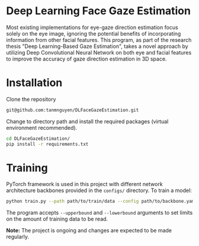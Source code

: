 # Deep Learning Face Gaze Estimation
Most existing implementations for eye-gaze direction estimation focus solely on the eye image, ignoring the potential benefits of incorporating information from other facial features. This program, as part of the research thesis "Deep Learning-Based Gaze Estimation", takes a novel approach by utilizing Deep Convolutional Neural Network on both eye and facial features to improve the accuracy of gaze direction estimation in 3D space.

# Installation
Clone the repository
```bash
git@github.com:tanmnguyen/DLFaceGazeEstimation.git
```
Change to directory path and install the required packages (virtual environment recommended).
```bash
cd DLFaceGazeEstimation/
pip install -r requirements.txt
```
# Training
PyTorch framework is used in this project with different network architecture backbones provided in the `configs/` directory. To train a model:
```bash
python train.py --path path/to/train/data --config path/to/backbone.yaml --epochs 10
```
The program accepts `--upperbound` and `--lowerbound` arguments to set limits on the amount of training data to be read. 

**Note:** The project is ongoing and changes are expected to be made regularly.
